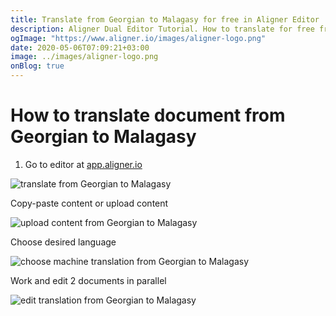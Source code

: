 ```yaml
---
title: Translate from Georgian to Malagasy for free in Aligner Editor
description: Aligner Dual Editor Tutorial. How to translate for free from Georgian to Malagasy. Aligner is multilingual document management platform. 
ogImage: "https://www.aligner.io/images/aligner-logo.png"
date: 2020-05-06T07:09:21+03:00
image: ../images/aligner-logo.png
onBlog: true
---
```


# How to translate document from Georgian to Malagasy

1. Go to editor at [app.aligner.io](https://app.aligner.io "Aligner App web page")

![translate from Georgian to Malagasy](../aligner-blank-editor.png "translate from Georgian to Malagasy")

Copy-paste content or upload content

![upload content from Georgian to Malagasy](../aligner-uploaded-document.png "upload content from Georgian to Malagasy")

Choose desired language

![choose machine translation from Georgian to Malagasy](../aligner-language-dropdown.png "choose machine translation from Georgian to Malagasy")

Work and edit 2 documents in parallel

![edit translation from Georgian to Malagasy](../aligner-double-sitded-editor.png "edit translation from Georgian to Malagasy")

